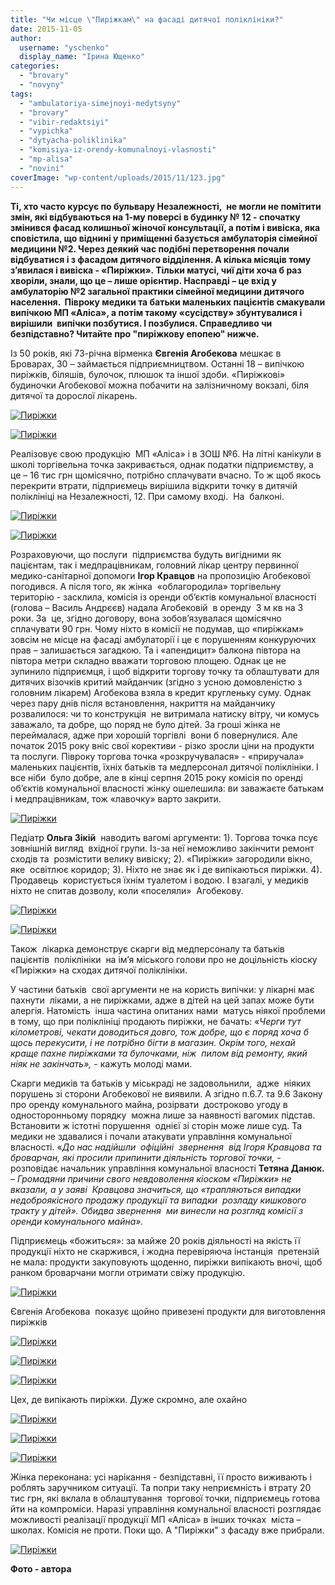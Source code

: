 ```yaml
---
title: "Чи місце \"Пиріжкам\" на фасаді дитячої поліклініки?"
date: 2015-11-05
author: 
  username: "yschenko"
  display_name: "Ірина Ющенко"
categories: 
  - "brovary"
  - "novyny"
tags: 
  - "ambulatoriya-simejnoyi-medytsyny"
  - "brovary"
  - "vibir-redaktsiyi"
  - "vypichka"
  - "dytyacha-poliklinika"
  - "komisiya-iz-orendy-komunalnoyi-vlasnosti"
  - "mp-alisa"
  - "novini"
coverImage: "wp-content/uploads/2015/11/123.jpg"
---
```


**Ті, хто часто курсує по бульвару Незалежності,  не могли не помітити змін, які відбуваються на 1-му поверсі в будинку № 12 - спочатку змінився фасад колишньої жіночої консультації, а потім і вивіска, яка сповістила, що віднині у приміщенні базується амбулаторія сімейної медицини №2. Через деякий час подібні перетворення почали відбуватися і з фасадом дитячого відділення. А кілька місяців тому з’явилася і вивіска - «Пиріжки». Тільки матусі, чиї діти хоча б раз хворіли, знали, що це – лише орієнтир. Насправді – це вхід у амбулаторію №2 загальної практики сімейної медицини дитячого населення.  Півроку медики та батьки маленьких пацієнтів смакували випічкою МП «Аліса», а потім такому «сусідству» збунтувалися і  вирішили  випічки позбутися. І позбулися. Справедливо чи безпідставно? Читайте про "пиріжкову епопею" нижче.**

Із 50 років, які 73-річна вірменка **Євгенія Агобекова** мешкає в Броварах, 30 – займається підприємництвом. Останні 18 – випічкою пиріжків, біляшів, булочок, плюшок та іншої здоби. «Пиріжкові» будиночки Агобекової можна побачити на залізничному вокзалі, біля дитячої та дорослої лікарень.

[![Пиріжки](https://mpz.brovary.org/wp-content/uploads/2015/10/19.jpg)](https://mpz.brovary.org/wp-content/uploads/2015/10/19.jpg)

[![Пиріжки](https://mpz.brovary.org/wp-content/uploads/2015/10/151.jpg)](https://mpz.brovary.org/wp-content/uploads/2015/10/151.jpg)

Реалізовує свою продукцію  МП «Аліса» і в ЗОШ №6. На літні канікули в школі торгівельна точка закривається, однак податки підприємству, а це – 16 тис грн щомісячно, потрібно сплачувати вчасно. То ж щоб якось перекрити втрати, підприємець вирішила відкрити точку в дитячій поліклініці на Незалежності, 12. При самому вході.  На  балконі.

[![Пиріжки](https://mpz.brovary.org/wp-content/uploads/2015/10/17.jpg)](https://mpz.brovary.org/wp-content/uploads/2015/10/17.jpg)

[![Пиріжки](https://mpz.brovary.org/wp-content/uploads/2015/10/22.jpg)](https://mpz.brovary.org/wp-content/uploads/2015/10/22.jpg)

Розраховуючи, що послуги  підприємства будуть вигідними як пацієнтам, так і медпрацівникам, головний лікар центру первинної медико-санітарної допомоги **Ігор Кравцов** на пропозицію Агобекової погодився. А після того, як жінка  «облагородила» торгівельну територію - засклила, комісія із оренди об’єктів комунальної власності (голова – Василь Андрєєв) надала Агобековій  в оренду  3 м кв на 3 роки. За  це, згідно договору, вона зобов’язувалася щомісячно сплачувати 90 грн. Чому ніхто в комісії не подумав, що «пиріжкам» зовсім не місце на фасаді амбулаторії і це є порушенням конкуруючих прав – залишається загадкою. Та і «апендицит» балкона півтора на півтора метри складно вважати торговою площею. Однак це не зупинило підприємця, і щоб відкрити торгову точку та облаштувати для дитячих візочків критий майданчик (згідно з усною домовленістю з головним лікарем) Агобекова взяла в кредит кругленьку суму. Однак через пару днів після встановлення, накриття на майданчику розвалилося: чи то конструкція  не витримала натиску вітру, чи комусь заважало, та добре, що поряд не було дітей. За гроші жінка не переймалася, адже при хорошій торгівлі  вони б повернулися. Але початок 2015 року вніс свої корективи - різко зросли ціни на продукти та послуги. Півроку торгова точка «розкручувалася» - «приручала»  маленьких пацієнтів, їхніх батьків та медперсонал дитячої поліклініки. І все ніби  було добре, але в кінці серпня 2015 року комісія по оренді об’єктів комунальної власності жінку ошелешила: ви заважаєте батькам і медпрацівникам, тож «лавочку» варто закрити.

[![Пиріжки](https://mpz.brovary.org/wp-content/uploads/2015/10/41.jpg)](https://mpz.brovary.org/wp-content/uploads/2015/10/41.jpg)

Педіатр **Ольга Зікій**  наводить вагомі аргументи: 1). Торгова точка псує зовнішній вигляд  вхідної групи. Із-за неї неможливо закінчити ремонт сходів та  розмістити велику вивіску; 2). «Пиріжки» загородили вікно, яке  освітлює коридор; 3). Ніхто не знає як і де випікаються пиріжки. 4). Продавець  користується їхнім туалетом і водою. І взагалі, у медиків ніхто не спитав дозволу, коли «поселяли»  Агобекову.

[![Пиріжки](https://mpz.brovary.org/wp-content/uploads/2015/10/62.jpg)](https://mpz.brovary.org/wp-content/uploads/2015/10/62.jpg)

[![Пиріжки](https://mpz.brovary.org/wp-content/uploads/2015/10/52.jpg)](https://mpz.brovary.org/wp-content/uploads/2015/10/52.jpg)

Також  лікарка демонструє скарги від медперсоналу та батьків пацієнтів  поліклініки  на ім’я міського голови про не доцільність кіоску «Пиріжки» на сходах дитячої поліклініки.

У частини батьків  свої аргументи не на користь випічки: у лікарні має пахнути  ліками, а не пиріжками, адже в дітей на цей запах може бути алергія. Натомість  інша частина опитаних нами  матусь ніякої проблеми в тому, що при поліклініці продають пиріжки, не бачать: «_Черги тут кілометрові, чекати доводиться довго, тож добре, що є поряд хоча б щось перекусити, і не потрібно бігти в магазин. Окрім того, нехай краще пахне пиріжками та булочками, ніж  пилом від ремонту, який ніяк не закінчать»,_ - кажуть молоді мами.

Скарги медиків та батьків у міськраді не задовольнили,  адже  ніяких порушень зі сторони Агобекової не виявили. А згідно п.6.7. та 9.6 Закону про оренду комунального майна, розірвати  достроково угоду в односторонньому порядку  можна лише за наявності вагомих підстав. Встановити ж істотні порушення  однієї зі сторін може лише суд. Та медики не здавалися і почали атакувати управління комунальної власності. «_До нас надійшли  офіційні  звернення  від Ігоря Кравцова та броварчан, які просили припинити діяльність торгової точки,_ - розповідає начальник управління комунальної власності **Тетяна Данюк.** – _Громадяни причини свого невдоволення кіоском «Пиріжки» не вказали, а у заяві  Кравцова значиться, що «трапляються випадки недоброякісного продажу продукції та випадки  розладу кишкового тракту у дітей». Обидва звернення  ми винесли на розгляд комісії з оренди комунального майна»._

Підприємець «божиться»: за майже 20 років діяльності на якість її продукції ніхто не скаржився, і жодна перевіряюча інстанція  претензій не мала: продукти закуповують щоденно, пиріжки випікають вночі, щоб ранком броварчани могли отримати свіжу продукцію.

[![Пиріжки](https://mpz.brovary.org/wp-content/uploads/2015/10/82.jpg)](https://mpz.brovary.org/wp-content/uploads/2015/10/82.jpg)

Євгенія Агобекова  показує щойно привезені продукти для виготовлення пиріжків

[![Пиріжки](https://mpz.brovary.org/wp-content/uploads/2015/10/92.jpg)](https://mpz.brovary.org/wp-content/uploads/2015/10/92.jpg)

[![Пиріжки](https://mpz.brovary.org/wp-content/uploads/2015/10/121.jpg)](https://mpz.brovary.org/wp-content/uploads/2015/10/121.jpg)

[![Пиріжки](https://mpz.brovary.org/wp-content/uploads/2015/10/101.jpg)](https://mpz.brovary.org/wp-content/uploads/2015/10/101.jpg)

Цех, де випікають пиріжки. Дуже скромно, але охайно

[![Пиріжки](https://mpz.brovary.org/wp-content/uploads/2015/10/112.jpg)](https://mpz.brovary.org/wp-content/uploads/2015/10/112.jpg)

[![Пиріжки](https://mpz.brovary.org/wp-content/uploads/2015/10/161.jpg)](https://mpz.brovary.org/wp-content/uploads/2015/10/161.jpg)

[![Пиріжки](https://mpz.brovary.org/wp-content/uploads/2015/10/141.jpg)](https://mpz.brovary.org/wp-content/uploads/2015/10/141.jpg)

Жінка переконана: усі нарікання - безпідставні, її просто виживають і роблять заручником ситуації. Та попри таку неприємність і втрату 20 тис грн, які вклала в облаштування  торгової точки, підприємець готова йти на компроміси. Наразі управління комунальної власності розглядає можливості реалізації продукції МП «Аліса» в інших точках  міста – школах. Комісія не проти. Поки що. А "Пиріжки" з фасаду вже прибрали.

[![Пиріжки](https://mpz.brovary.org/wp-content/uploads/2015/11/123.jpg)](https://mpz.brovary.org/wp-content/uploads/2015/11/123.jpg)

**Фото - автора**
